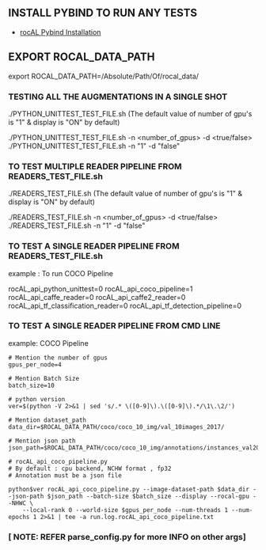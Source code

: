 ## INSTALL PYBIND TO RUN ANY TESTS
* [rocAL Pybind Installation](../../README.md)

## EXPORT ROCAL_DATA_PATH
export ROCAL_DATA_PATH=/Absolute/Path/Of/rocal_data/

### TESTING ALL THE AUGMENTATIONS IN A SINGLE SHOT

./PYTHON_UNITTEST_TEST_FILE.sh (The default value of number of gpu's is "1" & display is "ON" by default)

./PYTHON_UNITTEST_TEST_FILE.sh -n <number_of_gpus> -d <true/false>
./PYTHON_UNITTEST_TEST_FILE.sh -n "1" -d "false"

### TO TEST MULTIPLE READER PIPELINE FROM READERS_TEST_FILE.sh
./READERS_TEST_FILE.sh (The default value of number of gpu's is "1" & display is "ON" by default)

./READERS_TEST_FILE.sh -n <number_of_gpus> -d <true/false>
./READERS_TEST_FILE.sh -n "1" -d "false"

### TO TEST A SINGLE READER PIPELINE FROM READERS_TEST_FILE.sh

example : To run COCO Pipeline

rocAL_api_python_unittest=0
rocAL_api_coco_pipeline=1
rocAL_api_caffe_reader=0
rocAL_api_caffe2_reader=0
rocAL_api_tf_classification_reader=0
rocAL_api_tf_detection_pipeline=0

### TO TEST A SINGLE READER PIPELINE FROM CMD LINE

example: COCO Pipeline

    # Mention the number of gpus
    gpus_per_node=4

    # Mention Batch Size
    batch_size=10

    # python version
    ver=$(python -V 2>&1 | sed 's/.* \([0-9]\).\([0-9]\).*/\1\.\2/')

    # Mention dataset_path
    data_dir=$ROCAL_DATA_PATH/coco/coco_10_img/val_10images_2017/

    # Mention json path
    json_path=$ROCAL_DATA_PATH/coco/coco_10_img/annotations/instances_val2017.json

    # rocAL_api_coco_pipeline.py
    # By default : cpu backend, NCHW format , fp32
    # Annotation must be a json file

    python$ver rocAL_api_coco_pipeline.py --image-dataset-path $data_dir --json-path $json_path --batch-size $batch_size --display --rocal-gpu --NHWC \
        --local-rank 0 --world-size $gpus_per_node --num-threads 1 --num-epochs 1 2>&1 | tee -a run.log.rocAL_api_coco_pipeline.txt

### [ NOTE: REFER parse_config.py for more INFO on other args]

